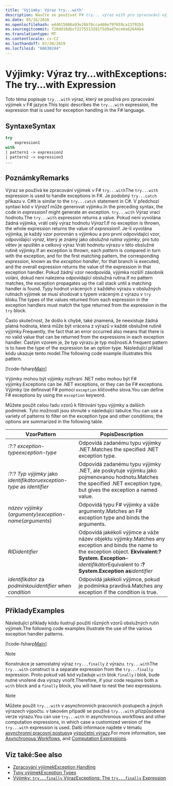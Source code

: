 ```yaml
---
title: 'Výjimky: Výraz try...with'
description: Naučte se používat F# try... výraz with pro zpracování výjimek.
ms.date: 05/16/2016
ms.openlocfilehash: e4d615086a93e26b76cca460e797659ca13792b5
ms.sourcegitcommit: f20dd18dbcf2275513281f5d9ad7ece6a62644b4
ms.translationtype: MT
ms.contentlocale: cs-CZ
ms.lasthandoff: 07/30/2019
ms.locfileid: "68630244"
---
```

# <a name="exceptions-the-trywith-expression"></a><span data-ttu-id="ef59e-103">Výjimky: Výraz try...with</span><span class="sxs-lookup"><span data-stu-id="ef59e-103">Exceptions: The try...with Expression</span></span>

<span data-ttu-id="ef59e-104">Toto téma popisuje `try...with` výraz, který se používá pro zpracování výjimek v F# jazyce.</span><span class="sxs-lookup"><span data-stu-id="ef59e-104">This topic describes the `try...with` expression, the expression that is used for exception handling in the F# language.</span></span>

## <a name="syntax"></a><span data-ttu-id="ef59e-105">Syntaxe</span><span class="sxs-lookup"><span data-stu-id="ef59e-105">Syntax</span></span>

```fsharp
try
    expression1
with
| pattern1 -> expression2
| pattern2 -> expression3
...
```

## <a name="remarks"></a><span data-ttu-id="ef59e-106">Poznámky</span><span class="sxs-lookup"><span data-stu-id="ef59e-106">Remarks</span></span>

<span data-ttu-id="ef59e-107">Výraz se používá ke zpracování výjimek v F# `try...with`</span><span class="sxs-lookup"><span data-stu-id="ef59e-107">The `try...with` expression is used to handle exceptions in F#.</span></span> <span data-ttu-id="ef59e-108">Je podobný `try...catch` příkazu v. C#</span><span class="sxs-lookup"><span data-stu-id="ef59e-108">It is similar to the `try...catch` statement in C#.</span></span> <span data-ttu-id="ef59e-109">V předchozí syntaxi kód v *Výraz1* může generovat výjimku.</span><span class="sxs-lookup"><span data-stu-id="ef59e-109">In the preceding syntax, the code in *expression1* might generate an exception.</span></span> <span data-ttu-id="ef59e-110">`try...with` Výraz vrací hodnotu.</span><span class="sxs-lookup"><span data-stu-id="ef59e-110">The `try...with` expression returns a value.</span></span> <span data-ttu-id="ef59e-111">Pokud není vyvolána žádná výjimka, vrátí celý výraz hodnotu *Výraz1*.</span><span class="sxs-lookup"><span data-stu-id="ef59e-111">If no exception is thrown, the whole expression returns the value of *expression1*.</span></span> <span data-ttu-id="ef59e-112">Je-li vyvolána výjimka, je každý *vzor* porovnán s výjimkou a pro první odpovídající vzor, odpovídající *výraz*, který je známý jako *obslužná rutina výjimky*, pro tuto větev je spuštěn a celkový výraz Vrátí hodnotu výrazu v této obslužné rutině výjimky.</span><span class="sxs-lookup"><span data-stu-id="ef59e-112">If an exception is thrown, each *pattern* is compared in turn with the exception, and for the first matching pattern, the corresponding *expression*, known as the *exception handler*, for that branch is executed, and the overall expression returns the value of the expression in that exception handler.</span></span> <span data-ttu-id="ef59e-113">Pokud žádný vzor neodpovídá, výjimka rozšíří zásobník volání, dokud není nalezena odpovídající obslužná rutina.</span><span class="sxs-lookup"><span data-stu-id="ef59e-113">If no pattern matches, the exception propagates up the call stack until a matching handler is found.</span></span> <span data-ttu-id="ef59e-114">Typy hodnot vrácených z každého výrazu v obslužných rutinách výjimek se musí shodovat s typem vráceným z výrazu v `try` bloku.</span><span class="sxs-lookup"><span data-stu-id="ef59e-114">The types of the values returned from each expression in the exception handlers must match the type returned from the expression in the `try` block.</span></span>

<span data-ttu-id="ef59e-115">Často skutečnost, že došlo k chybě, také znamená, že neexistuje žádná platná hodnota, která může být vrácena z výrazů v každé obslužné rutině výjimky.</span><span class="sxs-lookup"><span data-stu-id="ef59e-115">Frequently, the fact that an error occurred also means that there is no valid value that can be returned from the expressions in each exception handler.</span></span> <span data-ttu-id="ef59e-116">Častým vzorem je, že typ výrazu je typ možnosti.</span><span class="sxs-lookup"><span data-stu-id="ef59e-116">A frequent pattern is to have the type of the expression be an option type.</span></span> <span data-ttu-id="ef59e-117">Následující příklad kódu ukazuje tento model.</span><span class="sxs-lookup"><span data-stu-id="ef59e-117">The following code example illustrates this pattern.</span></span>

[!code-fsharp[Main](~/samples/snippets/fsharp/lang-ref-2/snippet5601.fs)]

<span data-ttu-id="ef59e-118">Výjimky mohou být výjimky rozhraní .NET nebo mohou být F# výjimky.</span><span class="sxs-lookup"><span data-stu-id="ef59e-118">Exceptions can be .NET exceptions, or they can be F# exceptions.</span></span> <span data-ttu-id="ef59e-119">Výjimky lze definovat F# pomocí `exception` klíčového slova.</span><span class="sxs-lookup"><span data-stu-id="ef59e-119">You can define F# exceptions by using the `exception` keyword.</span></span>

<span data-ttu-id="ef59e-120">Můžete použít celou řadu vzorů k filtrování typu výjimky a dalších podmínek. Tyto možnosti jsou shrnuté v následující tabulce.</span><span class="sxs-lookup"><span data-stu-id="ef59e-120">You can use a variety of patterns to filter on the exception type and other conditions; the options are summarized in the following table.</span></span>

|<span data-ttu-id="ef59e-121">Vzor</span><span class="sxs-lookup"><span data-stu-id="ef59e-121">Pattern</span></span>|<span data-ttu-id="ef59e-122">Popis</span><span class="sxs-lookup"><span data-stu-id="ef59e-122">Description</span></span>|
|-------|-----------|
|<span data-ttu-id="ef59e-123">:?</span><span class="sxs-lookup"><span data-stu-id="ef59e-123">:?</span></span> <span data-ttu-id="ef59e-124">*exception-type*</span><span class="sxs-lookup"><span data-stu-id="ef59e-124">*exception-type*</span></span>|<span data-ttu-id="ef59e-125">Odpovídá zadanému typu výjimky .NET.</span><span class="sxs-lookup"><span data-stu-id="ef59e-125">Matches the specified .NET exception type.</span></span>|
|<span data-ttu-id="ef59e-126">:?</span><span class="sxs-lookup"><span data-stu-id="ef59e-126">:?</span></span> <span data-ttu-id="ef59e-127">*Typ výjimky* jako *identifikátoru*</span><span class="sxs-lookup"><span data-stu-id="ef59e-127">*exception-type* as *identifier*</span></span>|<span data-ttu-id="ef59e-128">Odpovídá zadanému typu výjimky .NET, ale poskytuje výjimku jako pojmenovanou hodnotu.</span><span class="sxs-lookup"><span data-stu-id="ef59e-128">Matches the specified .NET exception type, but gives the exception a named value.</span></span>|
|<span data-ttu-id="ef59e-129">*název výjimky* (*argumenty*)</span><span class="sxs-lookup"><span data-stu-id="ef59e-129">*exception-name*(*arguments*)</span></span>|<span data-ttu-id="ef59e-130">Odpovídá typu F# výjimky a váže argumenty.</span><span class="sxs-lookup"><span data-stu-id="ef59e-130">Matches an F# exception type and binds the arguments.</span></span>|
|<span data-ttu-id="ef59e-131">*RID*</span><span class="sxs-lookup"><span data-stu-id="ef59e-131">*identifier*</span></span>|<span data-ttu-id="ef59e-132">Odpovídá jakékoli výjimce a váže název objektu výjimky.</span><span class="sxs-lookup"><span data-stu-id="ef59e-132">Matches any exception and binds the name to the exception object.</span></span> <span data-ttu-id="ef59e-133">**Ekvivalent:? System. Exception**–_identifikátor_</span><span class="sxs-lookup"><span data-stu-id="ef59e-133">Equivalent to **:? System.Exception as**_identifier_</span></span>|
|<span data-ttu-id="ef59e-134">*identifikátor* za *podmínkou*</span><span class="sxs-lookup"><span data-stu-id="ef59e-134">*identifier* when *condition*</span></span>|<span data-ttu-id="ef59e-135">Odpovídá jakékoli výjimce, pokud je podmínka pravdivá.</span><span class="sxs-lookup"><span data-stu-id="ef59e-135">Matches any exception if the condition is true.</span></span>|

## <a name="examples"></a><span data-ttu-id="ef59e-136">Příklady</span><span class="sxs-lookup"><span data-stu-id="ef59e-136">Examples</span></span>

<span data-ttu-id="ef59e-137">Následující příklady kódu ilustrují použití různých vzorů obslužných rutin výjimek.</span><span class="sxs-lookup"><span data-stu-id="ef59e-137">The following code examples illustrate the use of the various exception handler patterns.</span></span>

[!code-fsharp[Main](~/samples/snippets/fsharp/lang-ref-2/snippet5602.fs)]

> [!NOTE]
> <span data-ttu-id="ef59e-138">Konstrukce je samostatný výraz `try...finally` z výrazu. `try...with`</span><span class="sxs-lookup"><span data-stu-id="ef59e-138">The `try...with` construct is a separate expression from the `try...finally` expression.</span></span> <span data-ttu-id="ef59e-139">Proto pokud váš kód vyžaduje `with` blok `finally` i blok, bude nutné vnořené dva výrazy vnořit.</span><span class="sxs-lookup"><span data-stu-id="ef59e-139">Therefore, if your code requires both a `with` block and a `finally` block, you will have to nest the two expressions.</span></span>

> [!NOTE]
> <span data-ttu-id="ef59e-140">Můžete použít `try...with` v asynchronních pracovních postupech a jiných výrazech výpočtu. v takovém případě se používá `try...with` přizpůsobená verze výrazu.</span><span class="sxs-lookup"><span data-stu-id="ef59e-140">You can use `try...with` in asynchronous workflows and other computation expressions, in which case a customized version of the `try...with` expression is used.</span></span> <span data-ttu-id="ef59e-141">Další informace najdete v tématu [asynchronní pracovní postupy](../asynchronous-workflows.md)a [výpočetní výrazy](../computation-expressions.md).</span><span class="sxs-lookup"><span data-stu-id="ef59e-141">For more information, see [Asynchronous Workflows](../asynchronous-workflows.md), and [Computation Expressions](../computation-expressions.md).</span></span>

## <a name="see-also"></a><span data-ttu-id="ef59e-142">Viz také:</span><span class="sxs-lookup"><span data-stu-id="ef59e-142">See also</span></span>

- [<span data-ttu-id="ef59e-143">Zpracování výjimek</span><span class="sxs-lookup"><span data-stu-id="ef59e-143">Exception Handling</span></span>](index.md)
- [<span data-ttu-id="ef59e-144">Typy výjimek</span><span class="sxs-lookup"><span data-stu-id="ef59e-144">Exception Types</span></span>](exception-types.md)
- [<span data-ttu-id="ef59e-145">Výjimky: `try...finally` Výraz</span><span class="sxs-lookup"><span data-stu-id="ef59e-145">Exceptions: The `try...finally` Expression</span></span>](the-try-finally-expression.md)
